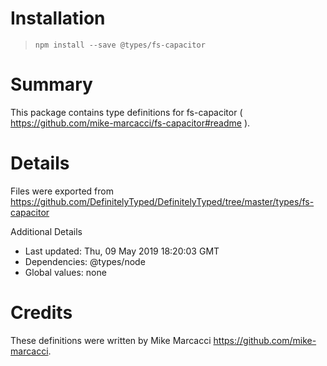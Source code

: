 # Installation
> `npm install --save @types/fs-capacitor`

# Summary
This package contains type definitions for fs-capacitor ( https://github.com/mike-marcacci/fs-capacitor#readme ).

# Details
Files were exported from https://github.com/DefinitelyTyped/DefinitelyTyped/tree/master/types/fs-capacitor

Additional Details
 * Last updated: Thu, 09 May 2019 18:20:03 GMT
 * Dependencies: @types/node
 * Global values: none

# Credits
These definitions were written by Mike Marcacci <https://github.com/mike-marcacci>.
